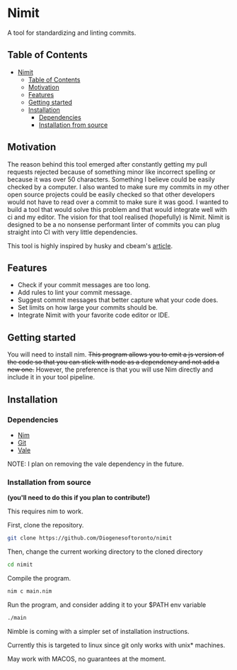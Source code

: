 # Nimit

A tool for standardizing and linting commits.

<!-- TABLE OF CONTENTS -->
## Table of Contents

- [Nimit](#nimit)
  - [Table of Contents](#table-of-contents)
  - [Motivation](#motivation)
  - [Features](#features)
  - [Getting started](#getting-started)
  - [Installation](#installation)
    - [Dependencies](#dependencies)
    - [Installation from source](#installation-from-source)

## Motivation

The reason behind this tool emerged after constantly getting my pull requests rejected because of something minor like incorrect spelling or because it was over 50 characters. Something I believe could be easily checked by a computer. I also wanted to make sure my commits in my other open source projects could be easily checked so that other developers would not have to read over a commit to make sure it was good. I wanted to build a tool that would solve this problem and that would integrate well with ci and my editor. The vision for that tool realised (hopefully) is Nimit. Nimit is designed to be a no nonsense performant linter of commits you can plug straight into CI with very little dependencies.

This tool is highly inspired by husky and cbeam's [article](https://cbea.ms/git-commit/).

## Features

- Check if your commit messages are too long.
- Add rules to lint your commit message.
- Suggest commit messages that better capture what your code does.
- Set limits on how large your commits should be.
- Integrate Nimit with your favorite code editor or IDE.

## Getting started

You will need to install nim. ~~This program allows you to emit
a js version of the code so that you can stick with node as a dependency and not add a new one.~~ However, the preference is that you will use Nim directly and include it in your tool pipeline.

## Installation

### Dependencies

- [Nim](https://nim-lang.org/install.html)
- [Git](https://git-scm.com/downloads)
- [Vale](https://vale.sh/docs/vale-cli/installation/)

NOTE: I plan on removing the vale dependency in the future.

### Installation from source

__(you'll need to do this if you plan to contribute!)__

This requires nim to work.

First, clone the repository.

```sh
git clone https://github.com/Diogenesoftoronto/nimit
```

Then, change the current working directory to the cloned directory

```sh
cd nimit
```

Compile the program.

```sh
nim c main.nim
```

Run the program, and consider adding it to your $PATH env variable

```sh
./main
```

Nimble is coming with a simpler set of installation instructions.

Currently this is targeted to linux since git only works with unix* machines.

May work with MACOS, no guarantees at the moment.
